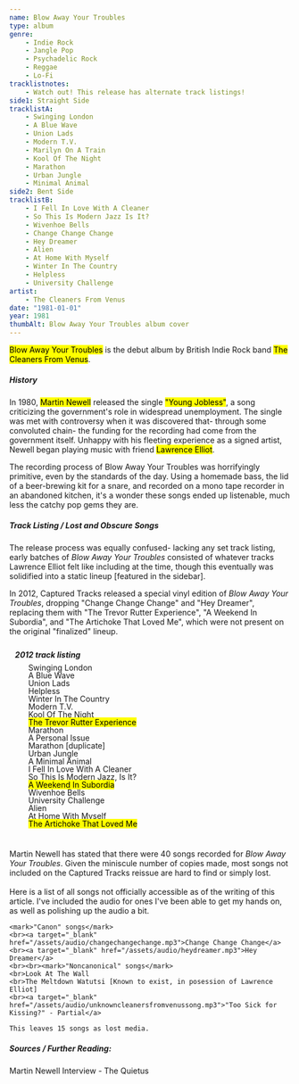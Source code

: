 ```yaml
---
name: Blow Away Your Troubles
type: album
genre:
    - Indie Rock
    - Jangle Pop
    - Psychadelic Rock
    - Reggae
    - Lo-Fi
tracklistnotes:
    - Watch out! This release has alternate track listings!
side1: Straight Side
tracklistA:
    - Swinging London
    - A Blue Wave
    - Union Lads
    - Modern T.V.
    - Marilyn On A Train
    - Kool Of The Night
    - Marathon
    - Urban Jungle
    - Minimal Animal
side2: Bent Side
tracklistB:
    - I Fell In Love With A Cleaner
    - So This Is Modern Jazz Is It?
    - Wivenhoe Bells
    - Change Change Change
    - Hey Dreamer
    - Alien
    - At Home With Myself
    - Winter In The Country
    - Helpless
    - University Challenge
artist:
    - The Cleaners From Venus
date: "1981-01-01"
year: 1981
thumbAlt: Blow Away Your Troubles album cover
---
```


<mark>Blow Away Your Troubles</mark> is the debut album by British Indie Rock band <mark>The Cleaners From Venus</mark>.



##### History

In 1980, <mark>Martin Newell</mark> released the single <mark>"Young Jobless"</mark>, a song criticizing the government's role in widespread unemployment. The single was met with controversy when it was discovered that- through some convoluted chain- the funding for the recording had come from the government itself. Unhappy with his fleeting experience as a signed artist, Newell began playing music with friend <mark>Lawrence Elliot</mark>.



The recording process of Blow Away Your Troubles was horrifyingly primitive, even by the standards of the day. Using a homemade bass, the lid of a beer-brewing kit for a snare, and recorded on a mono tape recorder in an abandoned kitchen, it's a wonder these songs ended up listenable, much less the catchy pop gems they are.



##### Track Listing / Lost and Obscure Songs 


The release process was equally confused- lacking any set track listing, early batches of *Blow Away Your Troubles* consisted of whatever tracks Lawrence Elliot felt like including at the time, though this eventually was solidified into a static lineup \[featured in the sidebar]. 



In 2012, Captured Tracks released a special vinyl edition of *Blow Away Your Troubles*, dropping "Change Change Change" and "Hey Dreamer", replacing them with "The Trevor Rutter Experience", "A Weekend In Subordia", and "The Artichoke That Loved Me", which were not present on the original "finalized" lineup. 



<div style="line-height: 0%; margin-left: 2%;" class="row">
	<div class="one-quarter column">
       <h5>2012 track listing</h5>
       <nl>
            <ul>Swinging London</ul>
            <ul>A Blue Wave</ul>
            <ul>Union Lads</ul>
            <ul>Helpless</ul>
            <ul>Winter In The Country</ul>
            <ul>Modern T.V.</ul>
            <ul>Kool Of The Night</ul>
            <ul><mark>The Trevor Rutter Experience</mark></ul>
            <ul>Marathon</ul>
            <ul>A Personal Issue</ul>
            <ul>Marathon [duplicate]</ul>
            <ul>Urban Jungle</ul>
            <ul>A Minimal Animal</ul>
            <ul>I Fell In Love With A Cleaner</ul>
            <ul>So This Is Modern Jazz, Is It?</ul>
            <ul><mark>A Weekend In Subordia</mark></ul>
            <ul>Wivenhoe Bells</ul>
            <ul>University Challenge</ul>
            <ul>Alien</ul>
            <ul>At Home With Myself</ul>
            <ul><mark>The Artichoke That Loved Me</mark></ul>
       </nl>
    </div>
</div>
<br>
<p>Martin Newell has stated that there were 40 songs recorded for <i>Blow Away Your Troubles</i>. Given the miniscule number of
    copies made, most songs not included on the Captured Tracks reissue are hard to find or simply lost. 
    <br><br>
    Here is a list of all songs not officially accessible as of the writing of this article. I've included the audio for ones I've been able to get my hands on, as well as polishing up the audio a bit.

    <mark>"Canon" songs</mark>
    <br><a target="_blank" href="/assets/audio/changechangechange.mp3">Change Change Change</a>
    <br><a target="_blank" href="/assets/audio/heydreamer.mp3">Hey Dreamer</a>
    <br><br><mark>"Noncanonical" songs</mark>
    <br>Look At The Wall
    <br>The Meltdown Watutsi [Known to exist, in posession of Lawrence Elliot]
    <br><a target="_blank" href="/assets/audio/unknowncleanersfromvenussong.mp3">"Too Sick for Kissing?" - Partial</a>

    This leaves 15 songs as lost media. 

</p>


##### Sources / Further Reading:

Martin Newell Interview - The Quietus

